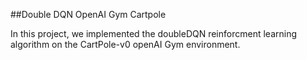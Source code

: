 ##Double DQN OpenAI Gym Cartpole

In this project, we implemented the doubleDQN reinforcment learning algorithm on the CartPole-v0 openAI Gym environment.


